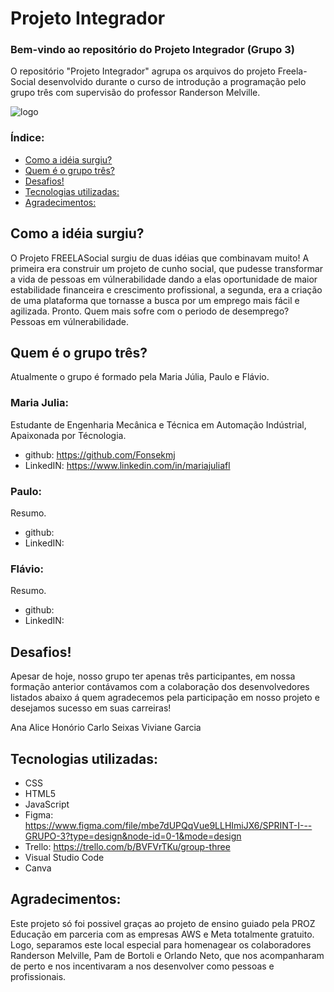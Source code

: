 # Projeto Integrador

### Bem-vindo ao repositório do Projeto Integrador (Grupo 3)

O repositório "Projeto Integrador" agrupa os arquivos do projeto Freela-Social desenvolvido durante o curso de introdução a programação pelo grupo três com supervisão do professor Randerson Melville.

![logo](https://github.com/Fonsekmj/Projeto_Integrador/assets/140460135/f7cb6a41-1f44-467c-8b77-d9cd3861087d)

### Índice:

- <a href="#Como-a-idéia-surgiu?"> Como a idéia surgiu? </a>
- <a href="#Quem-e-o-grupo-tres?"> Quem é o grupo três? </a>
- <a href="#Desafios"> Desafios! </a>
- <a href="#Tecnologias-utilizadas"> Tecnologias utilizadas: </a>
- <a href="#Agradecimentos"> Agradecimentos: </a>

## Como a idéia surgiu?

O Projeto FREELASocial surgiu de duas idéias que combinavam muito! A primeira era construir um projeto de cunho social, que pudesse transformar a vida de pessoas em vúlnerabilidade dando a elas oportunidade de maior estabilidade financeira e crescimento profissional, a segunda, era a criação de uma plataforma que tornasse a busca por um emprego mais fácil e agilizada. Pronto. Quem mais sofre com o periodo de desemprego? Pessoas em vúlnerabilidade. 

## Quem é o grupo três?

Atualmente o grupo é formado pela Maria Júlia, Paulo e Flávio. 

### Maria Julia:

Estudante de Engenharia Mecânica e Técnica em Automação Indústrial, Apaixonada por Técnologia.

- github: https://github.com/Fonsekmj
- LinkedIN: https://www.linkedin.com/in/mariajuliafl

### Paulo:

Resumo.

- github: 
- LinkedIN:

### Flávio:

Resumo.

- github: 
- LinkedIN:

## Desafios!

Apesar de hoje, nosso grupo ter apenas três participantes, em nossa formação anterior contávamos com a colaboração dos desenvolvedores listados abaixo á quem agradecemos pela participação em nosso projeto e desejamos sucesso em suas carreiras!

Ana Alice Honório
Carlo Seixas
Viviane Garcia

## Tecnologias utilizadas:

- CSS
- HTML5
- JavaScript
- Figma: https://www.figma.com/file/mbe7dUPQqVue9LLHImiJX6/SPRINT-I---GRUPO-3?type=design&node-id=0-1&mode=design
- Trello: https://trello.com/b/BVFVrTKu/group-three
- Visual Studio Code
- Canva

## Agradecimentos:

Este projeto só foi possivel graças ao projeto de ensino guiado pela PROZ Educação em parceria com as empresas AWS e Meta totalmente gratuito. Logo, separamos este local especial para homenagear os colaboradores Randerson Melville, Pam de Bortoli e Orlando Neto, que nos acompanharam de perto e nos incentivaram a nos desenvolver como pessoas e profissionais. 
